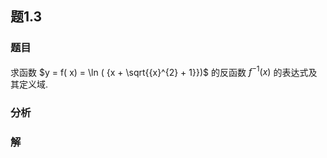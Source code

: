 ## 题1.3
### 题目
求函数 $y = f( x)  = \ln ( {x + \sqrt{{x}^{2} + 1}})$ 的反函数 ${f}^{-1}( x)$ 的表达式及其定义域.
### 分析

### 解